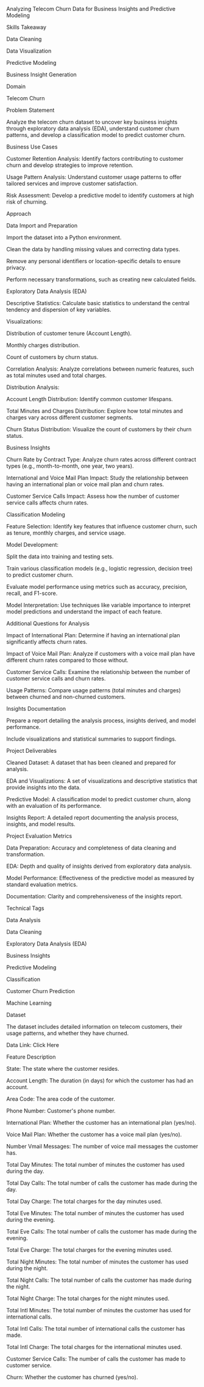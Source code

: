 Analyzing Telecom Churn Data for Business Insights and Predictive Modeling

Skills Takeaway

Data Cleaning

Data Visualization

Predictive Modeling

Business Insight Generation

Domain

Telecom Churn

Problem Statement

Analyze the telecom churn dataset to uncover key business insights through exploratory data analysis (EDA), understand customer churn patterns, and develop a classification model to predict customer churn.

Business Use Cases

Customer Retention Analysis: Identify factors contributing to customer churn and develop strategies to improve retention.

Usage Pattern Analysis: Understand customer usage patterns to offer tailored services and improve customer satisfaction.

Risk Assessment: Develop a predictive model to identify customers at high risk of churning.

Approach

Data Import and Preparation

Import the dataset into a Python environment.

Clean the data by handling missing values and correcting data types.

Remove any personal identifiers or location-specific details to ensure privacy.

Perform necessary transformations, such as creating new calculated fields.

Exploratory Data Analysis (EDA)

Descriptive Statistics: Calculate basic statistics to understand the central tendency and dispersion of key variables.

Visualizations:

Distribution of customer tenure (Account Length).

Monthly charges distribution.

Count of customers by churn status.

Correlation Analysis: Analyze correlations between numeric features, such as total minutes used and total charges.

Distribution Analysis:

Account Length Distribution: Identify common customer lifespans.

Total Minutes and Charges Distribution: Explore how total minutes and charges vary across different customer segments.

Churn Status Distribution: Visualize the count of customers by their churn status.

Business Insights

Churn Rate by Contract Type: Analyze churn rates across different contract types (e.g., month-to-month, one year, two years).

International and Voice Mail Plan Impact: Study the relationship between having an international plan or voice mail plan and churn rates.

Customer Service Calls Impact: Assess how the number of customer service calls affects churn rates.

Classification Modeling

Feature Selection: Identify key features that influence customer churn, such as tenure, monthly charges, and service usage.

Model Development:

Split the data into training and testing sets.

Train various classification models (e.g., logistic regression, decision tree) to predict customer churn.

Evaluate model performance using metrics such as accuracy, precision, recall, and F1-score.

Model Interpretation: Use techniques like variable importance to interpret model predictions and understand the impact of each feature.

Additional Questions for Analysis

Impact of International Plan: Determine if having an international plan significantly affects churn rates.

Impact of Voice Mail Plan: Analyze if customers with a voice mail plan have different churn rates compared to those without.

Customer Service Calls: Examine the relationship between the number of customer service calls and churn rates.

Usage Patterns: Compare usage patterns (total minutes and charges) between churned and non-churned customers.

Insights Documentation

Prepare a report detailing the analysis process, insights derived, and model performance.

Include visualizations and statistical summaries to support findings.

Project Deliverables

Cleaned Dataset: A dataset that has been cleaned and prepared for analysis.

EDA and Visualizations: A set of visualizations and descriptive statistics that provide insights into the data.

Predictive Model: A classification model to predict customer churn, along with an evaluation of its performance.

Insights Report: A detailed report documenting the analysis process, insights, and model results.

Project Evaluation Metrics

Data Preparation: Accuracy and completeness of data cleaning and transformation.

EDA: Depth and quality of insights derived from exploratory data analysis.

Model Performance: Effectiveness of the predictive model as measured by standard evaluation metrics.

Documentation: Clarity and comprehensiveness of the insights report.

Technical Tags

Data Analysis

Data Cleaning

Exploratory Data Analysis (EDA)

Business Insights

Predictive Modeling

Classification

Customer Churn Prediction

Machine Learning

Dataset

The dataset includes detailed information on telecom customers, their usage patterns, and whether they have churned.

Data Link: Click Here

Feature Description

State: The state where the customer resides.

Account Length: The duration (in days) for which the customer has had an account.

Area Code: The area code of the customer.

Phone Number: Customer's phone number.

International Plan: Whether the customer has an international plan (yes/no).

Voice Mail Plan: Whether the customer has a voice mail plan (yes/no).

Number Vmail Messages: The number of voice mail messages the customer has.

Total Day Minutes: The total number of minutes the customer has used during the day.

Total Day Calls: The total number of calls the customer has made during the day.

Total Day Charge: The total charges for the day minutes used.

Total Eve Minutes: The total number of minutes the customer has used during the evening.

Total Eve Calls: The total number of calls the customer has made during the evening.

Total Eve Charge: The total charges for the evening minutes used.

Total Night Minutes: The total number of minutes the customer has used during the night.

Total Night Calls: The total number of calls the customer has made during the night.

Total Night Charge: The total charges for the night minutes used.

Total Intl Minutes: The total number of minutes the customer has used for international calls.

Total Intl Calls: The total number of international calls the customer has made.

Total Intl Charge: The total charges for the international minutes used.



Customer Service Calls: The number of calls the customer has made to customer service.

Churn: Whether the customer has churned (yes/no).
